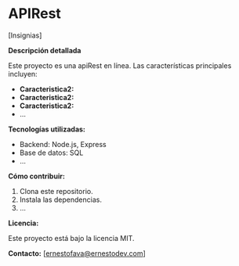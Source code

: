 # APIRest

[Insignias]

**Descripción detallada**

Este proyecto es una apiRest en línea. Las características principales incluyen:

* **Caracteristica2:** 
* **Caracteristica2:** 
* **Caracteristica2:** 
* ...

**Tecnologías utilizadas:**

* Backend: Node.js, Express
* Base de datos: SQL
* ...

**Cómo contribuir:**

1. Clona este repositorio.
2. Instala las dependencias.
3. ...

**Licencia:**

Este proyecto está bajo la licencia MIT.

**Contacto:**
[ernestofava@ernestodev.com]